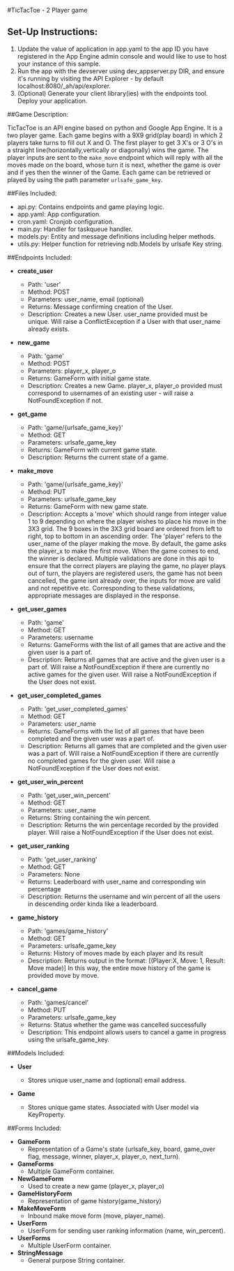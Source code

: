 #TicTacToe - 2 Player game

## Set-Up Instructions:
1.  Update the value of application in app.yaml to the app ID you have registered
 in the App Engine admin console and would like to use to host your instance of this sample.
2.  Run the app with the devserver using dev_appserver.py DIR, and ensure it's
 running by visiting the API Explorer - by default localhost:8080/_ah/api/explorer.
3.  (Optional) Generate your client library(ies) with the endpoints tool.
 Deploy your application.



##Game Description:

TicTacToe is an API engine based on python and Google App Engine.
It is a two player game. Each game begins with a 9X9 grid(play board) in which 2 players take turns to fill out X and O. The first player to get 3 X's or 3 O's in a straight line(horizontally,vertically or diagonally) wins the game.
The player inputs are sent to the `make_move` endpoint which will reply
with all the moves made on the board, whose turn it is next, whether the game is over and if yes then the winner of the Game.
 Each game can be retrieved or played by using the path parameter
`urlsafe_game_key`.

##Files Included:
 - api.py: Contains endpoints and game playing logic.
 - app.yaml: App configuration.
 - cron.yaml: Cronjob configuration.
 - main.py: Handler for taskqueue handler.
 - models.py: Entity and message definitions including helper methods.
 - utils.py: Helper function for retrieving ndb.Models by urlsafe Key string.

##Endpoints Included:
 - **create_user**
    - Path: 'user'
    - Method: POST
    - Parameters: user_name, email (optional)
    - Returns: Message confirming creation of the User.
    - Description: Creates a new User. user_name provided must be unique. Will
    raise a ConflictException if a User with that user_name already exists.

 - **new_game**
    - Path: 'game'
    - Method: POST
    - Parameters: player_x, player_o
    - Returns: GameForm with initial game state.
    - Description: Creates a new Game. player_x, player_o provided must correspond to usernames of an existing user - will raise a NotFoundException if not.

 - **get_game**
    - Path: 'game/{urlsafe_game_key}'
    - Method: GET
    - Parameters: urlsafe_game_key
    - Returns: GameForm with current game state.
    - Description: Returns the current state of a game.

 - **make_move**
    - Path: 'game/{urlsafe_game_key}'
    - Method: PUT
    - Parameters: urlsafe_game_key
    - Returns: GameForm with new game state.
    - Description: Accepts a 'move' which should range from integer value 1 to 9 depending on where the player wishes to place his move in the 3X3 grid. The 9 boxes in the 3X3 grid board are ordered from left to right, top to bottom in an ascending order. The 'player' refers to the user_name of the player making the move. By default, the game asks the player_x to make the first move. When the game comes to end, the winner is declared.
    Multiple validations are done in this api to ensure that the correct players are playing the game, no player plays out of turn, the players are registered users, the game has not been cancelled, the game isnt already over, the inputs for move are valid and not repetitive etc.
    Corresponding to these validations, appropriate messages are displayed in the response.

 - **get_user_games**
    - Path: 'game'
    - Method: GET
    - Parameters: username
    - Returns: GameForms with the list of all games that are active and the given user is a part of.
    - Description: Returns all games that are active and the given user is a part of. Will raise a NotFoundException if there are currently no active games for the given user. Will raise a NotFoundException if the User does not exist.

- **get_user_completed_games**
    - Path: 'get_user_completed_games'
    - Method: GET
    - Parameters: user_name
    - Returns: GameForms with the list of all games that have been completed and the given user was a part of.
    - Description: Returns all games that are completed and the given user was a part of. Will raise a NotFoundException if there are currently no completed games for the given user.
    Will raise a NotFoundException if the User does not exist.

 - **get_user_win_percent**
    - Path: 'get_user_win_percent'
    - Method: GET
    - Parameters: user_name
    - Returns: String containing the win percent.
    - Description: Returns the win percentage recorded by the provided player.
    Will raise a NotFoundException if the User does not exist.

 - **get_user_ranking**
    - Path: 'get_user_ranking'
    - Method: GET
    - Parameters: None
    - Returns: Leaderboard with user_name and corresponding win percentage
    - Description: Returns the username and win percent of all the users in descending order kinda like a leaderboard.

 - **game_history**
    - Path: 'games/game_history'
    - Method: GET
    - Parameters: urlsafe_game_key
    - Returns: History of moves made by each player and its result
    - Description: Returns output in the format: [(Player:X, Move: 1, Result: Move made)]
      In this way, the entire move history of the game is provided move by move.

 - **cancel_game**
    - Path: 'games/cancel'
    - Method: PUT
    - Parameters: urlsafe_game_key
    - Returns: Status whether the game was cancelled successfully
    - Description: This endpoint allows users to cancel a game in progress using the urlsafe_game_key.

##Models Included:
 - **User**
    - Stores unique user_name and (optional) email address.

 - **Game**
    - Stores unique game states. Associated with User model via KeyProperty.


##Forms Included:
 - **GameForm**
    - Representation of a Game's state (urlsafe_key, board,
    game_over flag, message, winner, player_x, player_o, next_turn).
 - **GameForms**
    - Multiple GameForm container.
 - **NewGameForm**
    - Used to create a new game (player_x, player_o)
 - **GameHistoryForm**
    - Representation of game history(game_history)
 - **MakeMoveForm**
    - Inbound make move form (move, player_name).
 - **UserForm**
    - UserForm for sending user ranking information (name, win_percent).
 - **UserForms**
    - Multiple UserForm container.
 - **StringMessage**
    - General purpose String container.
